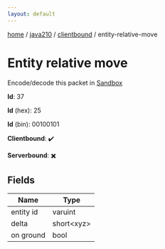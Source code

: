 ```yaml
---
layout: default
---
```


[home](/)  /  [java210](/protocol/java210)  /  [clientbound](/protocol/java210/clientbound)  /  entity-relative-move

# Entity relative move

Encode/decode this packet in [Sandbox](../../../sandbox/java210#Clientbound.EntityRelativeMove)

**Id**: 37

**Id** (hex): 25

**Id** (bin): 00100101

**Clientbound**: ✔️

**Serverbound**: ✖️

## Fields

Name | Type
---|---
entity id | varuint
delta | short&lt;xyz&gt;
on ground | bool
